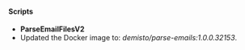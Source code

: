 
#### Scripts
- **ParseEmailFilesV2**
- Updated the Docker image to: *demisto/parse-emails:1.0.0.32153*.

